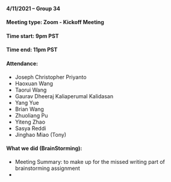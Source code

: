 #### 4/11/2021 – Group 34
#### Meeting type: Zoom - Kickoff Meeting
#### Time start: 9pm PST
#### Time end: 11pm PST

#### Attendance:
- Joseph Christopher Priyanto
- Haoxuan Wang
- Taorui Wang
- Gaurav Dheeraj Kaliaperumal Kalidasan
- Yang Yue
- Brian Wang
- Zhuoliang Pu
- Yiteng Zhao
- Sasya Reddi
- Jinghao Miao (Tony)

#### What we did (BrainStorming):
- Meeting Summary: to make up for the missed writing part of brainstorming assignment
- 
